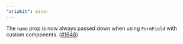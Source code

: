 ```yaml
---
"ariakit": minor
---
```


The `name` prop is now always passed down when using `FormField` with custom components. ([#1646](https://github.com/ariakit/ariakit/pull/1646))
